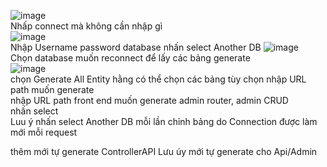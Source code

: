 ![image](https://github.com/user-attachments/assets/deb35802-0975-4067-ba39-6abd14a0e135)  
Nhấp connect mà không cần nhập gì  
![image](https://github.com/user-attachments/assets/7e2da8bb-d720-44ef-bd6e-9362b0e06e63)  
Nhập Username password database nhấn select Another DB 
![image](https://github.com/user-attachments/assets/90bd5da8-09d4-4eb2-a4a2-c262bc50e453)  
Chọn database muốn reconnect để lấy các bảng generate  
![image](https://github.com/user-attachments/assets/07fa23fc-db14-442c-8420-9b6aa2332008)  
chọn Generate All Entity hằng có thể chọn các bảng tùy chọn 
nhập URL path muốn generate  
nhập URL path front end muốn generate  admin router, admin CRUD  
nhấn select  
Luu ý nhấn select Another DB mỗi lần chỉnh bảng do Connection được làm mới mỗi request  

thêm mới tự generate ControllerAPI Lưu úy mới tự generate cho Api/Admin
